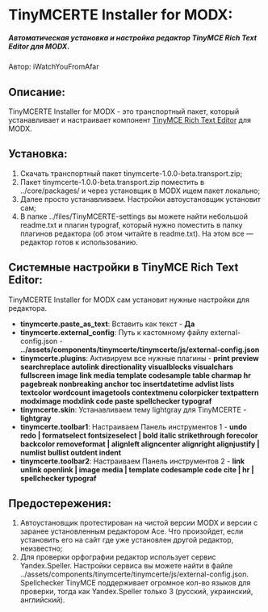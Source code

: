 <h1><strong>TinyMCERTE Installer for MODX:</strong></h1>
<h5>Автоматическая установка и настройка редактор TinyMCE Rich Text Editor для MODX.</h5>

<p>Автор: iWatchYouFromAfar<p/>

<h2>Описание:</h2>
<p>TinyMCERTE Installer for MODX - это транспортный пакет, который устанавливает и настраивает компонент <a href="https://modx.com/extras/package/tinymcerichtexteditor" target="_blank">TinyMCE Rich Text Editor</a> для MODX.</p>

<h2>Установка:</h2>
<ol>
	<li>Скачать транспортный пакет tinymcerte-1.0.0-beta.transport.zip;</li>
	<li>Пакет tinymcerte-1.0.0-beta.transport.zip поместить в ../core/packages/ и через установщик в MODX ищем пакет локально;</li>
	<li>Далее просто устанавливаем. Настройки автоустановщик установит сам;</li>
	<li>В папке ../files/TinyMCERTE-settings вы можете найти небольшой readme.txt и плагин typograf, который нужно поместить в папку плагинов редактора (об этом читайте в readme.txt). На этом все — редактор готов к использованию.</li>
</ol>

<h2>Системные настройки в TinyMCE Rich Text Editor:</h2>
<p>TinyMCERTE Installer for MODX сам установит нужные настройки для редактора.</p>

<ul>
	<li><strong>tinymcerte.paste_as_text</strong>: Вставить как текст - <strong>Да</strong></li>
	<li><strong>tinymcerte.external_config</strong>: Путь к кастомному файлу external-config.json - <strong>../assets/components/tinymcerte/tinymcerte/js/external-config.json</strong></li>
	<li><strong>tinymcerte.plugins</strong>: Активируем все нужные плагины - <strong>print preview searchreplace autolink directionality visualblocks visualchars fullscreen image link media template codesample table charmap hr pagebreak nonbreaking anchor toc insertdatetime advlist lists textcolor wordcount imagetools contextmenu colorpicker textpattern modximage modxlink code paste spellchecker typograf</strong></li>
	<li><strong>tinymcerte.skin</strong>: Устанавливаем тему lightgray для TinyMCERTE - <strong>lightgray</strong></li>
	<li><strong>tinymcerte.toolbar1</strong>: Настраиваем Панель инструментов 1 - <strong>undo redo | formatselect fontsizeselect  | bold italic strikethrough forecolor backcolor removeformat | alignleft aligncenter alignright alignjustify  | numlist bullist outdent indent</strong></li>
	<li><strong>tinymcerte.toolbar2</strong>: Настраиваем Панель инструментов 2 - <strong>link unlink openlink | image media | template codesample code cite | hr | spellchecker typograf</strong></li>
</ul>

<h2>Предостережения:</h2>
<ol>
  <li>Автоустановщик протестирован на чистой версии MODX и версии с заранее установленным редактором Ace. Что произойдет, если установить его на сайт где уже установлен другой редактор, неизвестно;</li>
  <li>Для проверки орфографии редактор использует сервис Yandex.Speller. Настройки сервиса вы можете найти в файле ../assets/components/tinymcerte/tinymcerte/js/external-config.json. Spellchecker TinyMCE поддерживает огромное кол-во языков для проверки, тогда как Yandex.Speller только 3 (русский, украинский, английский).</li>
</ol>
